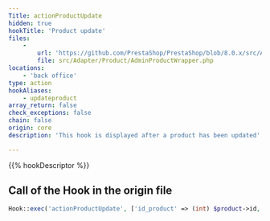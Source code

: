 ```yaml
---
Title: actionProductUpdate
hidden: true
hookTitle: 'Product update'
files:
    -
        url: 'https://github.com/PrestaShop/PrestaShop/blob/8.0.x/src/Adapter/Product/AdminProductWrapper.php'
        file: src/Adapter/Product/AdminProductWrapper.php
locations:
    - 'back office'
type: action
hookAliases:
    - updateproduct
array_return: false
check_exceptions: false
chain: false
origin: core
description: 'This hook is displayed after a product has been updated'

---
```


{{% hookDescriptor %}}

## Call of the Hook in the origin file

```php
Hook::exec('actionProductUpdate', ['id_product' => (int) $product->id, 'product' => $product])
```
